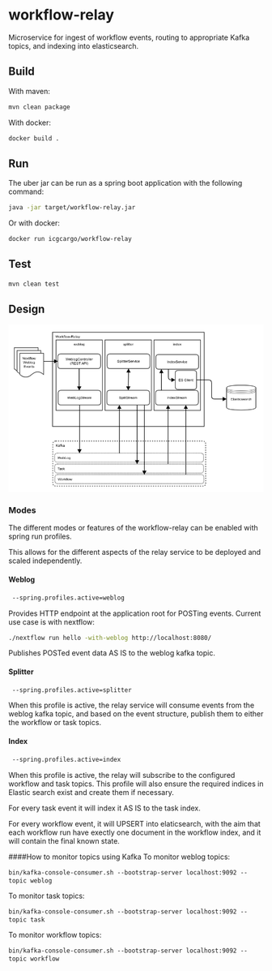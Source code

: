 # workflow-relay
Microservice for ingest of workflow events, routing to appropriate Kafka topics, and indexing into elasticsearch. 


## Build

With maven:
```bash
mvn clean package
```

With docker:
```bash 
docker build .
```

## Run

The uber jar can be run as a spring boot application with the following command:
```bash
java -jar target/workflow-relay.jar
```
Or with docker:
```bash
docker run icgcargo/workflow-relay
```

## Test

```bash
mvn clean test
```

## Design

![Design Diagram](docs/design.png)

### Modes
The different modes or features of the workflow-relay can be enabled with spring run profiles.

This allows for the different aspects of the relay service to be deployed and scaled independently. 

#### Weblog
```bash
 --spring.profiles.active=weblog
```

Provides HTTP endpoint at the application root for POSTing events. Current use case is with nextflow:
```bash
./nextflow run hello -with-weblog http://localhost:8080/
```
Publishes POSTed event data AS IS to the weblog kafka topic. 

#### Splitter
```bash
 --spring.profiles.active=splitter
```
When this profile is active, the relay service will consume events from the weblog kafka topic, and based on the event structure,
 publish them to either the workflow or task topics. 


#### Index
```bash
 --spring.profiles.active=index
```
When this profile is active, the relay will subscribe to the configured workflow and task topics.
This profile will also ensure the required indices in Elastic search exist and create them if necessary. 

For every task event it will index it AS IS to the task index. 

For every workflow event, it will UPSERT into elaticsearch, with the aim that each workflow run have exectly one document in the workflow index, and it will contain the final known state.

####How to monitor topics using Kafka
To monitor weblog topics:
```
bin/kafka-console-consumer.sh --bootstrap-server localhost:9092 --topic weblog
```

To monitor task topics: 
```
bin/kafka-console-consumer.sh --bootstrap-server localhost:9092 --topic task
``` 

To monitor workflow topics:
```
bin/kafka-console-consumer.sh --bootstrap-server localhost:9092 --topic workflow
```